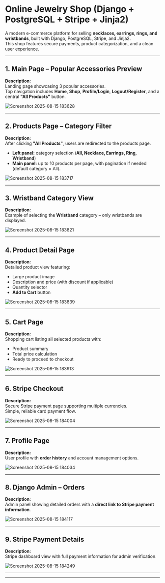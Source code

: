 # Online Jewelry Shop (Django + PostgreSQL + Stripe + Jinja2)

A modern e-commerce platform for selling **necklaces, earrings, rings, and wristbands**, built with Django, PostgreSQL, Stripe, and Jinja2.  
This shop features secure payments, product categorization, and a clean user experience.  

---

## 1. Main Page – Popular Accessories Preview
**Description:**  
Landing page showcasing 3 popular accessories.  
Top navigation includes **Home**, **Shop**, **Profile/Login**, **Logout/Register**, and a central **"All Products"** button.  

![Screenshot 2025-08-15 183628](https://github.com/user-attachments/assets/1303b5e9-bb3c-4d60-9437-22bc4a84b4de)


---

## 2. Products Page – Category Filter
**Description:**  
After clicking **"All Products"**, users are redirected to the products page.  
- **Left panel:** category selection (**All, Necklace, Earrings, Ring, Wristband**)  
- **Main panel:** up to 10 products per page, with pagination if needed (default category = All).  

![Screenshot 2025-08-15 183717](https://github.com/user-attachments/assets/6d758571-3d08-40ab-a99c-3dfffd359e9a)


---

## 3. Wristband Category View
**Description:**  
Example of selecting the **Wristband** category – only wristbands are displayed.  

![Screenshot 2025-08-15 183821](https://github.com/user-attachments/assets/8771cfb0-aa26-45da-943a-aebc1e4f54a1)


---

## 4. Product Detail Page
**Description:**  
Detailed product view featuring:  
- Large product image  
- Description and price (with discount if applicable)  
- Quantity selector  
- **Add to Cart** button  

![Screenshot 2025-08-15 183839](https://github.com/user-attachments/assets/5f7a7057-c7e6-417c-b80f-b431268f1459)


---

## 5. Cart Page
**Description:**  
Shopping cart listing all selected products with:  
- Product summary  
- Total price calculation  
- Ready to proceed to checkout  

![Screenshot 2025-08-15 183913](https://github.com/user-attachments/assets/941e42f8-2626-492a-95ad-d9a63c2ab9cd)


---

## 6. Stripe Checkout
**Description:**  
Secure Stripe payment page supporting multiple currencies.  
Simple, reliable card payment flow.  

![Screenshot 2025-08-15 184004](https://github.com/user-attachments/assets/234f266e-212b-4616-b77b-3194f0325192)


---

## 7. Profile Page
**Description:**  
User profile with **order history** and account management options.  

![Screenshot 2025-08-15 184034](https://github.com/user-attachments/assets/31e7d7b7-24ec-4b27-9895-fb6a693636e8)


---

## 8. Django Admin – Orders
**Description:**  
Admin panel showing detailed orders with a **direct link to Stripe payment information**.  

![Screenshot 2025-08-15 184117](https://github.com/user-attachments/assets/9b9f54a4-0002-4b06-8259-a84d658625b6)


---

## 9. Stripe Payment Details
**Description:**  
Stripe dashboard view with full payment information for admin verification.  

![Screenshot 2025-08-15 184249](https://github.com/user-attachments/assets/5cd2bbb3-2ef2-44b3-8439-2261dabfc870)


---

---
